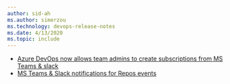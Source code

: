```yaml
---
author: sid-ah
ms.author: simerzou
ms.technology: devops-release-notes
ms.date: 4/13/2020
ms.topic: include
---
```

- [Azure DevOps now allows team admins to create subscriptions from MS Teams & slack](#azure-devops-now-allows-team-admins-to-create-subscriptions-from-ms-teams--slack)
- [MS Teams & Slack notifications for Repos events](#ms-teams--slack-notifications-for-repos-events)


